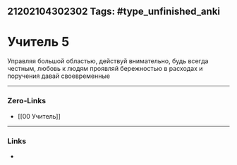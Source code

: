 21202104302302
Tags: #type_unfinished_anki 
---
# Учитель 5

Управляя большой областью, действуй внимательно, будь всегда честным, любовь к людям проявляй бережностью в расходах и поручения давай своевременные

---
### Zero-Links
- [[00 Учитель]]
---
### Links
-